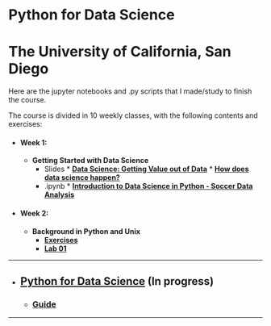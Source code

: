 # Python for Data Science
# The University of California, San Diego

Here are the jupyter notebooks and .py scripts that I made/study to finish the course.

The course is divided in 10 weekly classes, with the following contents and exercises:

* #### Week 1:
  * **Getting Started with Data Science**
    * Slides
          * **[Data Science: Getting Value out of Data](https://drive.google.com/file/d/13Kx6manq3lixvKTIkR4ECXFZGb6tz3y7/view?usp=sharing)**
          * **[How does data science happen?](https://drive.google.com/open?id=1Zf94MG2dlEw1F247jkyupKxrdj0WRGk4)**
    * .ipynb
          * **[Introduction to Data Science in Python - Soccer Data Analysis]()**
          
* #### Week 2:
  * **Background in Python and Unix**
    * **[Exercises](https://github.com/samuel-sanches-BR/Cursos-Python/blob/dsa-fundPythonExercises/DSA-Python-Cap02-Exercicios.ipynb)**
    * **[Lab 01](https://github.com/samuel-sanches-BR/Cursos-Python/blob/dsa-fundPythonExercises/game.py)**


------------------------------------------------------------------------
* ## [Python for Data Science]() **(In progress)**
  * ### [Guide](https://www.edx.org/course/python-for-data-science)
------------------------------------------------------------------------
